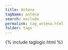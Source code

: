 ```yaml
---
title: Antena
tagName: antena
search: exclude
permalink: tag_antena.html
folder: tags
---
```

{% include taglogic.html %}